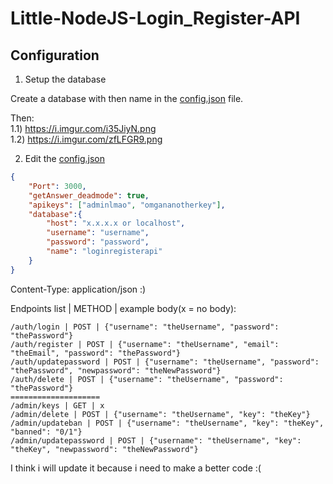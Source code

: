 # Little-NodeJS-Login_Register-API


## Configuration

1) Setup the database

Create a database with then name in the [config.json](https://github.com/HideakiAtsuyo/Little-NodeJS-Login_Register-API/blob/main/config.json) file.

Then:<br>1.1) https://i.imgur.com/i35JiyN.png<br>1.2) https://i.imgur.com/zfLFGR9.png

2) Edit the [config.json](https://github.com/HideakiAtsuyo/Little-NodeJS-Login_Register-API/blob/main/config.json)

```json
{
	"Port": 3000,
	"getAnswer_deadmode": true,
	"apikeys": ["adminlmao", "omgananotherkey"],
	"database":{
		"host": "x.x.x.x or localhost",
		"username": "username",
		"password": "password",
		"name": "loginregisterapi"
	}
}
```

Content-Type: application/json :)

Endpoints list | METHOD | example body(x = no body):

```
/auth/login | POST | {"username": "theUsername", "password": "thePassword"}
/auth/register | POST | {"username": "theUsername", "email": "theEmail", "password": "thePassword"}
/auth/updatepassword | POST | {"username": "theUsername", "password": "thePassword", "newpassword": "theNewPassword"}
/auth/delete | POST | {"username": "theUsername", "password": "thePassword"}
====================
/admin/keys | GET | x
/admin/delete | POST | {"username": "theUsername", "key": "theKey"}
/admin/updateban | POST | {"username": "theUsername", "key": "theKey", "banned": "0/1"}
/admin/updatepassword | POST | {"username": "theUsername", "key": "theKey", "newpassword": "theNewPassword"}
```

I think i will update it because i need to make a better code :(




<!-- But it's still an open-source so i don't care about the code but shhhht it's a secret! :) -->
